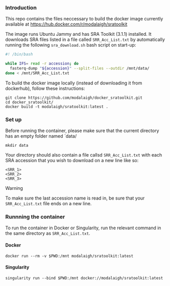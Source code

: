 ### Introduction
This repo contains the files neccessary to build the docker image currently available at https://hub.docker.com/r/modalaigh/sratoolkit

The image runs Ubuntu Jammy and has SRA Toolkit (3.1.1) installed. It downloads SRA files listed in a file called `SRR_Acc_List.txt` by automatically running the following `sra_download.sh` bash script on start-up:

```bash
#! /bin/bash

while IFS= read -r accession; do
  fasterq-dump "${accession}" --split-files --outdir /mnt/data/
done < /mnt/SRR_Acc_List.txt
```

To build the docker image locally (instead of downloading it from dockerhub), follow these instructions:

```
git clone https://github.com/modalaigh/docker_sratoolkit.git
cd docker_sratoolkit/
docker build -t modalaigh/sratoolkit:latest .
```

### Set up

Before running the container, please make sure that the current directory has an empty folder named `data/

```
mkdir data
```

Your directory should also contain a file callsd `SRR_Acc_List.txt` with each SRA accession that you wish to download on a new line like so:

```
<SRR_1>
<SRR_2>
<SRR_3>
```

> [!WARNING]
> To make sure the last accession name is read in, be sure that your `SRR_Acc_List.txt` file ends on a new line.

### Runnning the container

To run the container in Docker or Singularity, run the relevant command in the same directory as `SRR_Acc_List.txt`. 

#### Docker
```
docker run --rm -v $PWD:/mnt modalaigh/sratoolkit:latest
```

#### Singularity
```
singularity run --bind $PWD:/mnt docker://modalaigh/sratoolkit:latest
```
